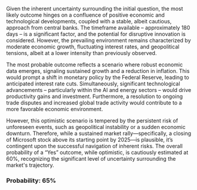 Given the inherent uncertainty surrounding the initial question, the most likely outcome hinges on a confluence of positive economic and technological developments, coupled with a stable, albeit cautious, approach from central banks. The timeframe available – approximately 180 days – is a significant factor, and the potential for disruptive innovation is considered. However, the prevailing environment remains characterized by moderate economic growth, fluctuating interest rates, and geopolitical tensions, albeit at a lower intensity than previously observed. 

The most probable outcome reflects a scenario where robust economic data emerges, signaling sustained growth and a reduction in inflation. This would prompt a shift in monetary policy by the Federal Reserve, leading to anticipated interest rate cuts. Simultaneously, significant technological advancements – particularly within the AI and energy sectors – would drive productivity gains and investment.  Furthermore, a resolution to ongoing trade disputes and increased global trade activity would contribute to a more favorable economic environment. 

However, this optimistic scenario is tempered by the persistent risk of unforeseen events, such as geopolitical instability or a sudden economic downturn. Therefore, while a sustained market rally—specifically, a closing of Microsoft stock above its starting point by 2025—is plausible, it’s contingent upon the successful navigation of inherent risks. The overall probability of a “Yes” outcome, while optimistic, is cautiously estimated at 60%, recognizing the significant level of uncertainty surrounding the market's trajectory.

### Probability: 65%